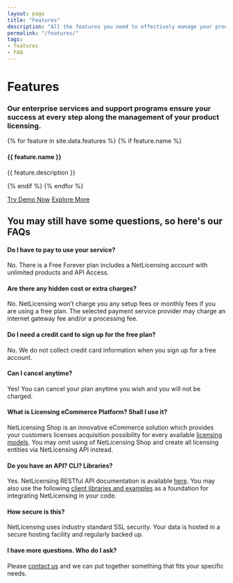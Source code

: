 ```yaml
---
layout: page
title: "Features"
description: "All the features you need to effectively manage your product licenses"
permalink: "/features/"
tags:
- features
- FAQ
---
```

<div class="row NL_banner">
    <div class="col-md-6 col-md-offset-3 NL_about_page">
        <h1>Features</h1>
        <h3>Our enterprise services and support programs ensure your success at every step along the management of your product licensing.</h3>
    </div>
</div>

<div class="NL_block">
{% for feature in site.data.features %}
    {% if feature.name %}
        <div class="col-md-3 NL_feature">
            <h4>
                <i class="fa {{ feature.class }} NL_icon"></i> 
                {{ feature.name }}
            </h4>
            <p>{{ feature.description }}</p>
        </div>
    {% endif %}
{% endfor %}
</div>

<div class="row"></div>


<a href="https://netlicensing.labs64.com/app/v2/?lc=4b566c7e20&source=lmbox001" class="btn NL_banner_btn" role="button">Try Demo Now</a>
<a href="https://www.labs64.de/confluence/display/NLICPUB/Home" class="btn NL_banner_btn" role="button">Explore More</a>


## You may still have some questions, so here's our FAQs

#### Do I have to pay to use your service?
No. There is a Free Forever plan includes a NetLicensing account with unlimited products and API Access.

#### Are there any hidden cost or extra charges?
No. NetLicensing won’t charge you any setup fees or monthly fees if you are using a free plan.
The selected payment service provider may charge an internet gateway fee and/or a processing fee.

#### Do I need a credit card to sign up for the free plan?
No. We do not collect credit card information when you sign up for a free account.

#### Can I cancel anytime?
Yes! You can cancel your plan anytime you wish and you will not be charged.

#### What is Licensing eCommerce Platform? Shall I use it?
NetLicensing Shop is an innovative eCommerce solution which provides your customers licenses acquisition possibility for every available <a title="NetLicensing Licensing Models" href="http://l64.cc/nl09">licensing models</a>.
You may omit using of NetLicensing Shop and create all licensing entities via NetLicensing API instead.

#### Do you have an API? CLI? Libraries?
Yes. NetLicensing RESTful API documentation is available <a title="API" href="http://l64.cc/nl10">here</a>. You may also use the following <a title="NetLicensing client libraries" href="http://l64.cc/nl07">client libraries and examples</a> as a foundation for integrating NetLicensing in your code.

#### How secure is this?
NetLicensing uses industry standard SSL security. Your data is hosted in a secure hosting facility and regularly backed up.

#### I have more questions. Who do I ask?
Please <a title="Contact" href="/contact/">contact us</a> and we can put together something that fits your specific needs.

